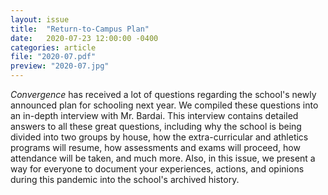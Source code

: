 ```yaml
---
layout: issue
title:  "Return-to-Campus Plan"
date:   2020-07-23 12:00:00 -0400
categories: article
file: "2020-07.pdf"
preview: "2020-07.jpg"
---
```


*Convergence* has received a lot of questions regarding the school's newly announced plan for schooling next year. We compiled these questions into an in-depth interview with Mr. Bardai. This interview contains detailed answers to all these great questions, including why the school is being divided into two groups by house, how the extra-curricular and athletics programs will resume, how assessments and exams will proceed, how attendance will be taken, and much more. Also, in this issue, we present a way for everyone to document your experiences, actions, and opinions during this pandemic into the school's archived history. 
